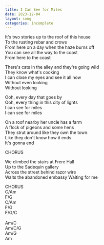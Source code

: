 ```yaml
---
title: I Can See for Miles
date: 2023-12-04
layout: song
categories: incomplete
---
```

It's two stories up to the roof of this house  
To the rusting rebar and crows  
From here on a day when the haze burns off  
You can see all the way to the coast  
From here to the coast  

There's cats in the alley and they're going wild  
They know what's cooking  
I can close my eyes and see it all now  
Without even looking  
Without looking  

<div class="chorus">
  Ooh, every day that goes by<br />
  Ooh, every thing in this city of lights<br />
  I can see for miles<br />
  I can see for miles<br />
</div>

On a roof nearby her uncle has a farm  
A flock of pigeons and some hens  
They strut around like they own the town  
Like they don't know how it ends  
It's gonna end  

<div class="chorus">CHORUS</div>

We climbed the stairs at Frere Hall  
Up to the Sadequin gallery  
Across the street behind razor wire  
Waits the abandoned embassy
Waiting for me

<div class="chorus">CHORUS</div>

<div class="chords">
  C/Am<br/>
  F/G<br/>
  C/Am<br/>
  F/G<br/>
  F/G/C<br/>
  <br/>
  Am/C<br/>
  Am/C/G<br/>
  Am/G<br/>
  Am<br/>
</div>
